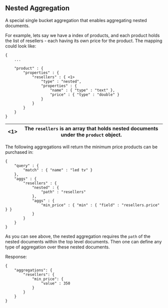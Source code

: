 ## Nested Aggregation

A special single bucket aggregation that enables aggregating nested documents.

For example, lets say we have a index of products, and each product holds the list of resellers - each having its own price for the product. The mapping could look like:
    
    
    {
        ...
    
        "product" : {
            "properties" : {
                "resellers" : { <1>
                    "type" : "nested",
                    "properties" : {
                        "name" : { "type" : "text" },
                        "price" : { "type" : "double" }
                    }
                }
            }
        }
    }

<1>| The `resellers` is an array that holds nested documents under the `product` object.     
---|---  
  
The following aggregations will return the minimum price products can be purchased in:
    
    
    {
        "query" : {
            "match" : { "name" : "led tv" }
        },
        "aggs" : {
            "resellers" : {
                "nested" : {
                    "path" : "resellers"
                },
                "aggs" : {
                    "min_price" : { "min" : { "field" : "resellers.price" } }
                }
            }
        }
    }

As you can see above, the nested aggregation requires the `path` of the nested documents within the top level documents. Then one can define any type of aggregation over these nested documents.

Response:
    
    
    {
        "aggregations": {
            "resellers": {
                "min_price": {
                    "value" : 350
                }
            }
        }
    }
